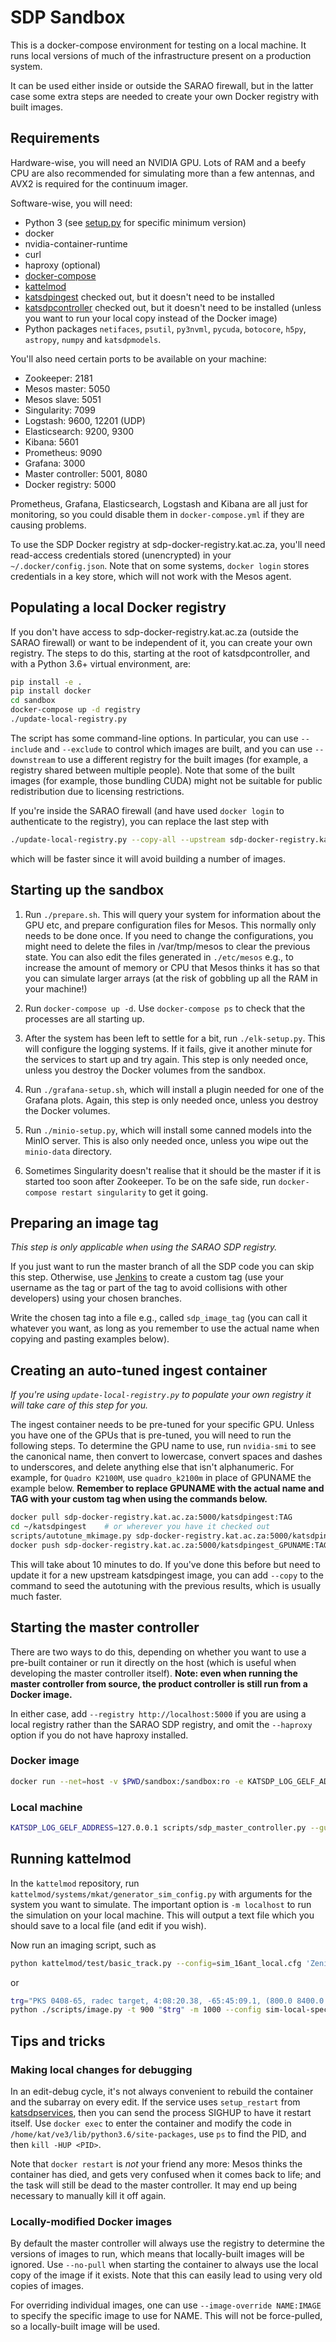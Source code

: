 # SDP Sandbox

This is a docker-compose environment for testing on a local machine. It runs
local versions of much of the infrastructure present on a production system.

It can be used either inside or outside the SARAO firewall, but in the latter
case some extra steps are needed to create your own Docker registry with built
images.

## Requirements

Hardware-wise, you will need an NVIDIA GPU. Lots of RAM and a beefy CPU are
also recommended for simulating more than a few antennas, and AVX2 is required
for the continuum imager.

Software-wise, you will need:
- Python 3 (see [setup.py](../setup.py) for specific minimum version)
- docker
- nvidia-container-runtime
- curl
- haproxy (optional)
- [docker-compose](https://docs.docker.com/compose/)
- [kattelmod](https://github.com/ska-sa/kattelmod)
- [katsdpingest](https://github.com/ska-sa/katsdpingest) checked out, but it
  doesn't need to be installed
- [katsdpcontroller](https://github.com/ska-sa/katsdpcontroller) checked out,
  but it doesn't need to be installed (unless you want to run your local copy
  instead of the Docker image)
- Python packages `netifaces`, `psutil`, `py3nvml`, `pycuda`, `botocore`, `h5py`,
  `astropy`, `numpy` and `katsdpmodels`.

You'll also need certain ports to be available on your machine:
- Zookeeper: 2181
- Mesos master: 5050
- Mesos slave: 5051
- Singularity: 7099
- Logstash: 9600, 12201 (UDP)
- Elasticsearch: 9200, 9300
- Kibana: 5601
- Prometheus: 9090
- Grafana: 3000
- Master controller: 5001, 8080
- Docker registry: 5000

Prometheus, Grafana, Elasticsearch, Logstash and Kibana are all just for
monitoring, so you could disable them in `docker-compose.yml` if they are
causing problems.

To use the SDP Docker registry at sdp-docker-registry.kat.ac.za, you'll need
read-access credentials stored (unencrypted) in your `~/.docker/config.json`.
Note that on some systems, `docker login` stores credentials in a key store,
which will not work with the Mesos agent.

## Populating a local Docker registry

If you don't have access to sdp-docker-registry.kat.ac.za (outside the SARAO firewall)
or want to be independent of it, you can create your own registry. The steps to
do this, starting at the root of katsdpcontroller, and with a Python 3.6+
virtual environment, are:

```sh
pip install -e .
pip install docker
cd sandbox
docker-compose up -d registry
./update-local-registry.py
```

The script has some command-line options. In particular, you can use
`--include` and `--exclude` to control which images are built, and you can use
`--downstream` to use a different registry for the built images (for example, a
registry shared between multiple people). Note that some of the built images
(for example, those bundling CUDA) might not be suitable for public
redistribution due to licensing restrictions.

If you're inside the SARAO firewall (and have used `docker login` to
authenticate to the registry), you can replace the last step with
```sh
./update-local-registry.py --copy-all --upstream sdp-docker-registry.kat.ac.za:5000
```
which will be faster since it will avoid building a number of images.

## Starting up the sandbox

1. Run `./prepare.sh`. This will query your system for information
   about the GPU etc, and prepare configuration files for Mesos. This normally
   only needs to be done once. If you need to change the configurations, you
   might need to delete the files in /var/tmp/mesos to clear the previous state.
   You can also edit the files generated in `./etc/mesos` e.g., to increase the
   amount of memory or CPU that Mesos thinks it has so that you can simulate
   larger arrays (at the risk of gobbling up all the RAM in your machine!)

2. Run `docker-compose up -d`. Use `docker-compose ps` to check that the
   processes are all starting up.

3. After the system has been left to settle for a bit, run `./elk-setup.py`.
   This will configure the logging systems. If it fails, give it another
   minute for the services to start up and try again. This step is only
   needed once, unless you destroy the Docker volumes from the sandbox.

4. Run `./grafana-setup.sh`, which will install a plugin needed for one of the
   Grafana plots. Again, this step is only needed once, unless you destroy
   the Docker volumes.

5. Run `./minio-setup.py`, which will install some canned models into the MinIO
   server. This is also only needed once, unless you wipe out the `minio-data`
   directory.

5. Sometimes Singularity doesn't realise that it should be the master if it is
   started too soon after Zookeeper. To be on the safe side, run
   `docker-compose restart singularity` to get it going.

## Preparing an image tag

*This step is only applicable when using the SARAO SDP registry.*

If you just want to run the master branch of all the SDP code you can skip
this step. Otherwise, use
[Jenkins](https://sdp-jenkins.kat.ac.za/view/Deployment/job/deployment/job/generic/)
to create a custom tag (use your username as the tag or part of the tag to
avoid collisions with other developers) using your chosen branches.

Write the chosen tag into a file e.g., called `sdp_image_tag` (you can call it
whatever you want, as long as you remember to use the actual name when copying
and pasting examples below).

## Creating an auto-tuned ingest container

*If you're using `update-local-registry.py` to populate your own registry it
will take care of this step for you.*

The ingest container needs to be pre-tuned for your specific GPU. Unless you
have one of the GPUs that is pre-tuned, you will need to run the following
steps. To determine the GPU name to use, run `nvidia-smi` to see the canonical
name, then convert to lowercase, convert spaces and dashes to underscores, and
delete anything else that isn't alphanumeric. For example, for `Quadro
K2100M`, use `quadro_k2100m` in place of GPUNAME the example below. **Remember
to replace GPUNAME with the actual name and TAG with your custom tag when
using the commands below.**
```sh
docker pull sdp-docker-registry.kat.ac.za:5000/katsdpingest:TAG
cd ~/katsdpingest    # or wherever you have it checked out
scripts/autotune_mkimage.py sdp-docker-registry.kat.ac.za:5000/katsdpingest_GPUNAME:TAG sdp-docker-registry.kat.ac.za:5000/katsdpingest:TAG
docker push sdp-docker-registry.kat.ac.za:5000/katsdpingest_GPUNAME:TAG
```
This will take about 10 minutes to do. If you've done this before but need to
update it for a new upstream katsdpingest image, you can add `--copy` to the
command to seed the autotuning with the previous results, which is usually
much faster.

## Starting the master controller

There are two ways to do this, depending on whether you want to use a
pre-built container or run it directly on the host (which is useful when
developing the master controller itself). **Note: even when running the
master controller from source, the product controller is still run from a
Docker image.**

In either case, add `--registry http://localhost:5000` if you are using a
local registry rather than the SARAO SDP registry, and omit the `--haproxy`
option if you do not have haproxy installed.

### Docker image

```sh
docker run --net=host -v $PWD/sandbox:/sandbox:ro -e KATSDP_LOG_GELF_ADDRESS=127.0.0.1 sdp-docker-registry.kat.ac.za:5000/katsdpcontroller sdp_master_controller.py --gui-urls /sandbox/gui-urls/ --localhost --image-tag-file /sandbox/sdp_image_tag --s3-config-file /sandbox/s3_config.json --haproxy localhost:2181 http://localhost:7099/singularity
```

### Local machine

```sh
KATSDP_LOG_GELF_ADDRESS=127.0.0.1 scripts/sdp_master_controller.py --gui-urls sandbox/gui-urls/ --localhost --image-tag-file sandbox/sdp_image_tag --s3-config-file sandbox/s3_config.json --haproxy localhost:2181 http://localhost:7099/singularity
```

## Running kattelmod

In the `kattelmod` repository, run
`kattelmod/systems/mkat/generator_sim_config.py` with arguments for the system
you want to simulate. The important option is `-m localhost` to run the
simulation on your local machine. This will output a text file which you
should save to a local file (and edit if you wish).

Now run an imaging script, such as 
```sh
python kattelmod/test/basic_track.py --config=sim_16ant_local.cfg 'Zenith, azel, 0, 90' -t 100
```
or
```sh
trg="PKS 0408-65, radec target, 4:08:20.38, -65:45:09.1, (800.0 8400.0 -3.708 3.807 -0.7202)"
python ./scripts/image.py -t 900 "$trg" -m 1000 --config sim-local-spectral8.cfg
```

## Tips and tricks

### Making local changes for debugging
In an edit-debug cycle, it's not always convenient to rebuild the container
and the subarray on every edit. If the service uses `setup_restart` from
[katsdpservices](https://github.com/ska-sa/katsdpservices), then you can send
the process SIGHUP to have it restart itself. Use `docker exec` to enter the
container and modify the code in `/home/kat/ve3/lib/python3.6/site-packages`,
use `ps` to find the PID, and then `kill -HUP <PID>`.

Note that `docker restart` is *not* your friend any more: Mesos thinks the
container has died, and gets very confused when it comes back to life; and the
task will still be dead to the master controller. It may end up being
necessary to manually kill it off again.

### Locally-modified Docker images

By default the master controller will always use the registry to determine the
versions of images to run, which means that locally-built images will be
ignored. Use `--no-pull` when starting the container to always use the
local copy of the image if it exists. Note that this can easily lead to using
very old copies of images.

For overriding individual images, one can use `--image-override NAME:IMAGE` to
specify the specific image to use for NAME. This will not be force-pulled, so a
locally-built image will be used.
